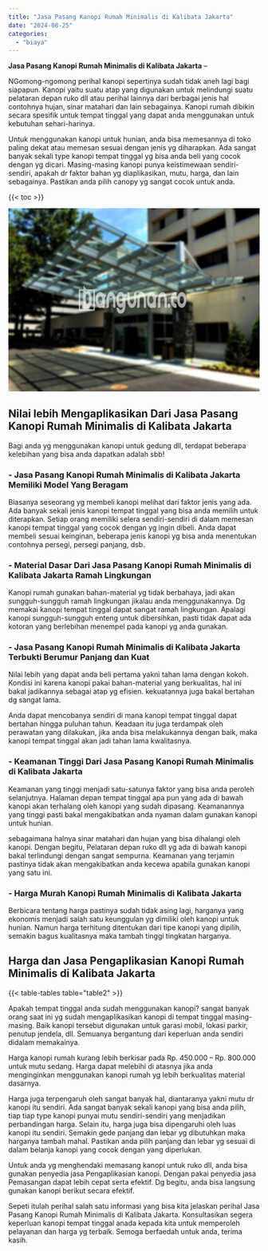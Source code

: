```yaml
---
title: "Jasa Pasang Kanopi Rumah Minimalis di Kalibata Jakarta"
date: "2024-08-25"
categories: 
  - "biaya"
---
```


**Jasa Pasang Kanopi Rumah Minimalis di Kalibata Jakarta** –

NGomong-ngomong perihal kanopi sepertinya sudah tidak aneh lagi bagi siapapun. Kanopi yaitu suatu atap yang digunakan untuk melindungi suatu pelataran depan ruko dll atau perihal lainnya dari berbagai jenis hal contohnya hujan, sinar matahari dan lain sebagainya. Kanopi rumah dibikin secara spesifik untuk tempat tinggal yang dapat anda menggunakan untuk kebutuhan sehari-harinya.

Untuk menggunakan kanopi untuk hunian, anda bisa memesannya di toko paling dekat atau memesan sesuai dengan jenis yg diharapkan. Ada sangat banyak sekali type kanopi tempat tinggal yg bisa anda beli yang cocok dengan yg dicari. Masing-masing kanopi punya keistimewaan sendiri-sendiri, apakah dr faktor bahan yg diaplikasikan, mutu, harga, dan lain sebagainya. Pastikan anda pilih canopy yg sangat cocok untuk anda.

{{< toc >}}

![Jasa Pasang Kanopi Rumah Minimalis di Kalibata Jakarta](/images/harga-kanopi-minimalis-32.png)

## Nilai lebih Mengaplikasikan Dari Jasa Pasang Kanopi Rumah Minimalis di Kalibata Jakarta

Bagi anda yg menggunakan kanopi untuk gedung dll, terdapat beberapa kelebihan yang bisa anda dapatkan adalah sbb!

### \- Jasa Pasang Kanopi Rumah Minimalis di Kalibata Jakarta Memiliki Model Yang Beragam

Biasanya seseorang yg membeli kanopi melihat dari faktor jenis yang ada. Ada banyak sekali jenis kanopi tempat tinggal yang bisa anda memilih untuk diterapkan. Setiap orang memiliki selera sendiri-sendiri di dalam memesan kanopi tempat tinggal yang cocok dengan yg ingin dibeli. Anda dapat membeli sesuai keinginan, beberapa jenis kanopi yg bisa anda menentukan contohnya persegi, persegi panjang, dsb.

### \- Material Dasar Dari Jasa Pasang Kanopi Rumah Minimalis di Kalibata Jakarta Ramah Lingkungan

Kanopi rumah gunakan bahan-material yg tidak berbahaya, jadi akan sungguh-sungguh ramah lingkungan jikalau anda menggunakannya. Dg memakai kanopi tempat tinggal dapat sangat ramah lingkungan. Apalagi kanopi sungguh-sungguh enteng untuk dibersihkan, pasti tidak dapat ada kotoran yang berlebihan menempel pada kanopi yg anda gunakan.

### \- Jasa Pasang Kanopi Rumah Minimalis di Kalibata Jakarta Terbukti Berumur Panjang dan Kuat

Nilai lebih yang dapat anda beli pertama yakni tahan lama dengan kokoh. Kondisi ini karena kanopi pakai bahan-material yang berkualitas, hal ini bakal jadikannya sebagai atap yg efisien. kekuatannya juga bakal bertahan dg sangat lama.

Anda dapat mencobanya sendiri di mana kanopi tempat tinggal dapat bertahan hingga puluhan tahun. Keadaan itu juga terdampak oleh perawatan yang dilakukan, jika anda bisa melakukannya dengan baik, maka kanopi tempat tinggal akan jadi tahan lama kwalitasnya.

### \- Keamanan Tinggi Dari Jasa Pasang Kanopi Rumah Minimalis di Kalibata Jakarta

Keamanan yang tinggi menjadi satu-satunya faktor yang bisa anda peroleh selanjutnya. Halaman depan tempat tinggal apa pun yang ada di bawah kanopi akan terhalang oleh kanopi yang sudah dipasang. Keamanannya yang tinggi pasti bakal mengakibatkan anda nyaman dalam gunakan kanopi untuk hunian.

sebagaimana halnya sinar matahari dan hujan yang bisa dihalangi oleh kanopi. Dengan begitu, Pelataran depan ruko dll yg ada di bawah kanopi bakal terlindungi dengan sangat sempurna. Keamanan yang terjamin pastinya tidak akan mengakibatkan anda kecewa apabila gunakan kanopi yang satu ini.

### \- Harga Murah Kanopi Rumah Minimalis di Kalibata Jakarta

Berbicara tentang harga pastinya sudah tidak asing lagi, harganya yang ekonomis menjadi salah satu keunggulan yg dimiliki oleh kanopi untuk hunian. Namun harga terhitung ditentukan dari tipe kanopi yang dipilih, semakin bagus kualitasnya maka tambah tinggi tingkatan harganya.

## Harga dan Jasa Pengaplikasian Kanopi Rumah Minimalis di Kalibata Jakarta

{{< table-tables table="table2" >}}

Apakah tempat tinggal anda sudah menggunakan kanopi? sangat banyak orang saat ini yg sudah mengaplikasikan kanopi di tempat tinggal masing-masing. Baik kanopi tersebut digunakan untuk garasi mobil, lokasi parkir, penutup jendela, dll. Semuanya bergantung dari keperluan anda sendiri didalam memakainya.

Harga kanopi rumah kurang lebih berkisar pada Rp. 450.000 – Rp. 800.000 untuk mutu sedang. Harga dapat melebihi di atasnya jika anda menginginkan menggunakan kanopi rumah yg lebih berkualitas material dasarnya.

Harga juga terpengaruh oleh sangat banyak hal, diantaranya yakni mutu dr kanopi itu sendiri. Ada sangat banyak sekali kanopi yang bisa anda pilih, tiap tiap type kanopi punyai mutu sendiri-sendiri yang menjadikan perbandingan harga. Selain itu, harga juga bisa dipengaruhi oleh luas kanopi itu sendiri. Semakin gede panjang dan lebar yg dibutuhkan maka harganya tambah mahal. Pastikan anda pilih panjang dan lebar yg sesuai di dalam belanja kanopi yang cocok dengan yang diperlukan.

Untuk anda yg menghendaki memasang kanopi untuk ruko dll, anda bisa gunakan penyedia jasa Pengaplikasian kanopi. Dengan pakai penyedia jasa Pemasangan dapat lebih cepat serta efektif. Dg begitu, anda bisa langsung gunakan kanopi berikut secara efektif.

Sepeti itulah perihal salah satu informasi yang bisa kita jelaskan perihal Jasa Pasang Kanopi Rumah Minimalis di Kalibata Jakarta. Konsultasikan segera keperluan kanopi tempat tinggal anada kepada kita untuk memperoleh pelayanan dan harga yg terbaik. Semoga berfaedah untuk anda, terima kasih.
